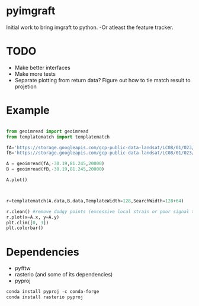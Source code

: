 pyimgraft
======

Initial work to bring imgraft to python. -Or atleast the feature tracker.


TODO
=======
* Make better interfaces
* Make more tests
* Separate plotting from return data? Figure out how to tie match result to projetion





Example
==========


```python

from geoimread import geoimread
from templatematch import templatematch

fA='https://storage.googleapis.com/gcp-public-data-landsat/LC08/01/023/001/LC08_L1TP_023001_20150708_20170407_01_T1/LC08_L1TP_023001_20150708_20170407_01_T1_B8.TIF'
fB='https://storage.googleapis.com/gcp-public-data-landsat/LC08/01/023/001/LC08_L1TP_023001_20160710_20170323_01_T1/LC08_L1TP_023001_20160710_20170323_01_T1_B8.TIF'

A = geoimread(fA,-30.19,81.245,20000)
B = geoimread(fB,-30.19,81.245,20000)

A.plot()



r=templatematch(A.data,B.data,TemplateWidth=128,SearchWidth=128+64)

r.clean() #remove dodgy points (excessive local strain or poor signal to noise)
r.plot(x=A.x, y=A.y)
plt.clim([0, 3])
plt.colorbar()

```


Dependencies
==============
* pyfftw
* rasterio (and some of its dependencies)
* pyproj

```python
conda install pyproj -c conda-forge
conda install rasterio pyproj
```